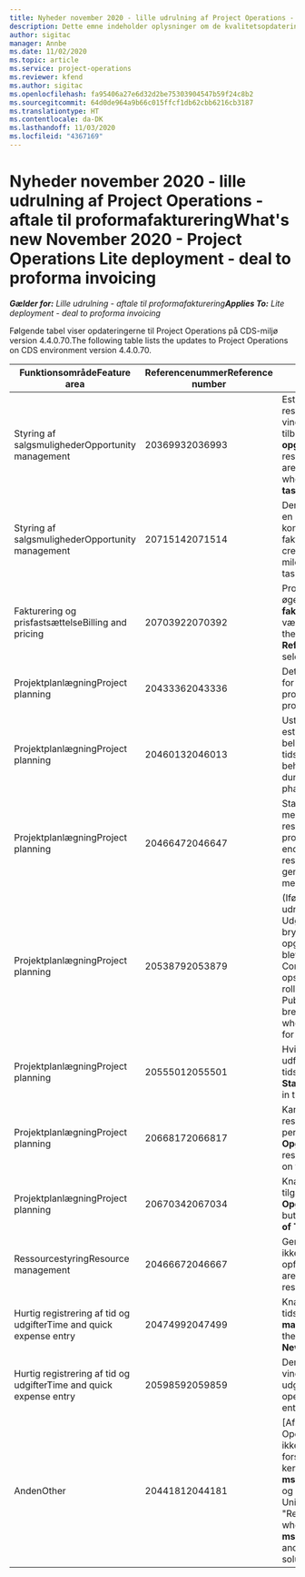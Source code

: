 ```yaml
---
title: Nyheder november 2020 - lille udrulning af Project Operations - aftale til proformafakturering
description: Dette emne indeholder oplysninger om de kvalitetsopdateringer, der er tilgængelige i udgivelsen i november 2020 til den lille udrulning af Project Operations - aftale til proformafakturering.
author: sigitac
manager: Annbe
ms.date: 11/02/2020
ms.topic: article
ms.service: project-operations
ms.reviewer: kfend
ms.author: sigitac
ms.openlocfilehash: fa95406a27e6d32d2be75303904547b59f24c8b2
ms.sourcegitcommit: 64d0de964a9b66c015ffcf1db62cbb6216cb3187
ms.translationtype: HT
ms.contentlocale: da-DK
ms.lasthandoff: 11/03/2020
ms.locfileid: "4367169"
---
```

# <a name="whats-new-november-2020---project-operations-lite-deployment---deal-to-proforma-invoicing"></a><span data-ttu-id="7bfbd-103">Nyheder november 2020 - lille udrulning af Project Operations - aftale til proformafakturering</span><span class="sxs-lookup"><span data-stu-id="7bfbd-103">What's new November 2020 - Project Operations Lite deployment - deal to proforma invoicing</span></span>

<span data-ttu-id="7bfbd-104">_**Gælder for:** Lille udrulning - aftale til proformafakturering_</span><span class="sxs-lookup"><span data-stu-id="7bfbd-104">_**Applies To:** Lite deployment - deal to proforma invoicing_</span></span>

<span data-ttu-id="7bfbd-105">Følgende tabel viser opdateringerne til Project Operations på CDS-miljø version 4.4.0.70.</span><span class="sxs-lookup"><span data-stu-id="7bfbd-105">The following table lists the updates to Project Operations on CDS environment version 4.4.0.70.</span></span>

| <span data-ttu-id="7bfbd-106">Funktionsområde</span><span class="sxs-lookup"><span data-stu-id="7bfbd-106">Feature area</span></span>                 | <span data-ttu-id="7bfbd-107">Referencenummer</span><span class="sxs-lookup"><span data-stu-id="7bfbd-107">Reference number</span></span> | <span data-ttu-id="7bfbd-108">Kvalitetsopdatering</span><span class="sxs-lookup"><span data-stu-id="7bfbd-108">Quality update</span></span>                                                                                                                                                                    |
|------------------------------|------------------|-----------------------------------------------------------------------------------------------------------------------------------------------------------------------------------|
| <span data-ttu-id="7bfbd-109">  Styring af salgsmuligheder</span><span class="sxs-lookup"><span data-stu-id="7bfbd-109">Opportunity management</span></span>       | <span data-ttu-id="7bfbd-110">2036993</span><span class="sxs-lookup"><span data-stu-id="7bfbd-110">2036993</span></span>          | <span data-ttu-id="7bfbd-111">Estimatlinje og kontraktlinjer for ressourcetildeling opdateres på vindende tilbud, når tilbudslinjetypen er **Alle opgaver**.</span><span class="sxs-lookup"><span data-stu-id="7bfbd-111">Estimate line and resource   assignment contract lines are updated on winning quotes when the quote line   type is **All tasks**.</span></span>                                                 |
| <span data-ttu-id="7bfbd-112">  Styring af salgsmuligheder</span><span class="sxs-lookup"><span data-stu-id="7bfbd-112">Opportunity management</span></span>       | <span data-ttu-id="7bfbd-113">2071514</span><span class="sxs-lookup"><span data-stu-id="7bfbd-113">2071514</span></span>          | <span data-ttu-id="7bfbd-114">Der kan ikke oprettes en faktura for en milepæl med fast pris på en kontrakt, hvor opgavebaseret fakturering er aktiveret.</span><span class="sxs-lookup"><span data-stu-id="7bfbd-114">Can't create an invoice for a   fixed price milestone on a contract that has task-based billing enabled.</span></span>                                                                          |
| <span data-ttu-id="7bfbd-115">Fakturering og prisfastsættelse</span><span class="sxs-lookup"><span data-stu-id="7bfbd-115">Billing and pricing</span></span>          | <span data-ttu-id="7bfbd-116">2070392</span><span class="sxs-lookup"><span data-stu-id="7bfbd-116">2070392</span></span>          | <span data-ttu-id="7bfbd-117">Projektkontraktlinjer på fakturaen øges, hver gang **Opdater fakturatransaktioner** vælges.</span><span class="sxs-lookup"><span data-stu-id="7bfbd-117">Project contract lines on the   invoice increase every time **Refresh invoice transactions** is   selected.</span></span>                                                                       |
| <span data-ttu-id="7bfbd-118">Projektplanlægning</span><span class="sxs-lookup"><span data-stu-id="7bfbd-118">Project planning</span></span>             | <span data-ttu-id="7bfbd-119">2043336</span><span class="sxs-lookup"><span data-stu-id="7bfbd-119">2043336</span></span>          | <span data-ttu-id="7bfbd-120">Det er ikke muligt at slette en post for et medlem af et projektteam.</span><span class="sxs-lookup"><span data-stu-id="7bfbd-120">Unable to delete a project team member record.</span></span>                                                                                                                                    |
| <span data-ttu-id="7bfbd-121">Projektplanlægning</span><span class="sxs-lookup"><span data-stu-id="7bfbd-121">Project planning</span></span>             | <span data-ttu-id="7bfbd-122">2046013</span><span class="sxs-lookup"><span data-stu-id="7bfbd-122">2046013</span></span>          | <span data-ttu-id="7bfbd-123">Ustabil funktionsmåde for estimatmærkers kolonner under belastning i forhold til ændring af tidsfasetypen.</span><span class="sxs-lookup"><span data-stu-id="7bfbd-123">Inconsistent behavior for   Estimates tag columns during load vs. on change of time-phase type.</span></span>                                                                                   |
| <span data-ttu-id="7bfbd-124">Projektplanlægning</span><span class="sxs-lookup"><span data-stu-id="7bfbd-124">Project planning</span></span>             | <span data-ttu-id="7bfbd-125">2046647</span><span class="sxs-lookup"><span data-stu-id="7bfbd-125">2046647</span></span>          | <span data-ttu-id="7bfbd-126">Start- og sluttidspunkterne afviger med en time, når ressourcekraveme genereres fra projektteammedlemmer.</span><span class="sxs-lookup"><span data-stu-id="7bfbd-126">Start and end times are off by   an hour when resource requirements are generated from project team members.</span></span>                                                                      |
| <span data-ttu-id="7bfbd-127">Projektplanlægning</span><span class="sxs-lookup"><span data-stu-id="7bfbd-127">Project planning</span></span>             | <span data-ttu-id="7bfbd-128">2053879</span><span class="sxs-lookup"><span data-stu-id="7bfbd-128">2053879</span></span>          | <span data-ttu-id="7bfbd-129">(Ifølge den forestående CDS-udrulning) UdgivUtilknytttedeTildelinger bryder et forsøg på at gemme en opgave, når fejlen "Den værdi, der blev overført for ConditionOperator.In, er tom" opstår.</span><span class="sxs-lookup"><span data-stu-id="7bfbd-129">(Per the upcoming CDS   rollout)   PublishUnassignedAssignments   breaks an attempt to save a task when  the error, "The   value passed for ConditionOperator.In is   empty."</span></span> |
| <span data-ttu-id="7bfbd-130">Projektplanlægning</span><span class="sxs-lookup"><span data-stu-id="7bfbd-130">Project planning</span></span>             | <span data-ttu-id="7bfbd-131">2055501</span><span class="sxs-lookup"><span data-stu-id="7bfbd-131">2055501</span></span>          | <span data-ttu-id="7bfbd-132">Hvis **Projektets startdato** ikke er udfyldt, opstår der en fejl i tidsplanen.</span><span class="sxs-lookup"><span data-stu-id="7bfbd-132">Leaving the **Project Start   Date** empty causes a failure in the schedule.</span></span>                                                                                                      |
| <span data-ttu-id="7bfbd-133">Projektplanlægning</span><span class="sxs-lookup"><span data-stu-id="7bfbd-133">Project planning</span></span>             | <span data-ttu-id="7bfbd-134">2066817</span><span class="sxs-lookup"><span data-stu-id="7bfbd-134">2066817</span></span>          | <span data-ttu-id="7bfbd-135">Kan ikke oprette en generisk ressource ved hjælp af personvælgeren under fanen **Opgaver**.</span><span class="sxs-lookup"><span data-stu-id="7bfbd-135">Can't create a generic   resource   using the people picker on   the **Tasks** tab.</span></span>                                                                                               |
| <span data-ttu-id="7bfbd-136">Projektplanlægning</span><span class="sxs-lookup"><span data-stu-id="7bfbd-136">Project planning</span></span>             | <span data-ttu-id="7bfbd-137">2067034</span><span class="sxs-lookup"><span data-stu-id="7bfbd-137">2067034</span></span>          | <span data-ttu-id="7bfbd-138">Knappen **Vis detaljer** er ikke tilgængelig på siden **Opgaveoplysninger**.</span><span class="sxs-lookup"><span data-stu-id="7bfbd-138">**View Details** button isn't available on the **Details of Task** page.</span></span>                                                                                                         |
| <span data-ttu-id="7bfbd-139">Ressourcestyring</span><span class="sxs-lookup"><span data-stu-id="7bfbd-139">Resource management</span></span>          | <span data-ttu-id="7bfbd-140">2046667</span><span class="sxs-lookup"><span data-stu-id="7bfbd-140">2046667</span></span>          | <span data-ttu-id="7bfbd-141">Generiske teammedlemmer slettes ikke, selvom alle ressourcer er opfyldt.</span><span class="sxs-lookup"><span data-stu-id="7bfbd-141">Generic team members aren't   deleted even after all resources are fulfilled.</span></span>                                                                                                     |
| <span data-ttu-id="7bfbd-142">Hurtig registrering af tid og udgifter</span><span class="sxs-lookup"><span data-stu-id="7bfbd-142">Time and quick expense entry</span></span> | <span data-ttu-id="7bfbd-143">2047499</span><span class="sxs-lookup"><span data-stu-id="7bfbd-143">2047499</span></span>          | <span data-ttu-id="7bfbd-144">Knappen **Ny** på siden med tidsregistrering åbner siden **Ny mailsignatur**.</span><span class="sxs-lookup"><span data-stu-id="7bfbd-144">The **New** button on the Time   Entry page opens the **New Email Signature** page.</span></span>                                                                                               |
| <span data-ttu-id="7bfbd-145">Hurtig registrering af tid og udgifter</span><span class="sxs-lookup"><span data-stu-id="7bfbd-145">Time and quick expense entry</span></span> | <span data-ttu-id="7bfbd-146">2059859</span><span class="sxs-lookup"><span data-stu-id="7bfbd-146">2059859</span></span>          | <span data-ttu-id="7bfbd-147">Der åbnes uventede pop op-vinduer, når der oprettes en udgiftspost.</span><span class="sxs-lookup"><span data-stu-id="7bfbd-147">Unexpected   pop-up opens when creating an expense entry.</span></span>                                                                                                                         |
| <span data-ttu-id="7bfbd-148">Anden</span><span class="sxs-lookup"><span data-stu-id="7bfbd-148">Other</span></span>                        | <span data-ttu-id="7bfbd-149">2044181</span><span class="sxs-lookup"><span data-stu-id="7bfbd-149">2044181</span></span>          | <span data-ttu-id="7bfbd-150">[Afinstallation af Project Operations] - Fejlen "Posten er ikke tilgængelig" vises, når du forsøger at afinstallere kerneløsningerne **msdyn_ProjectServiceCore_Patch** og msdyn Project Service.</span><span class="sxs-lookup"><span data-stu-id="7bfbd-150">[PO Uninstallation] - The error,   "Record is unavailable" occurs when you try to uninstall   **msdyn_ProjectServiceCore_Patch** and msdyn Project service core solutions.</span></span>        |
